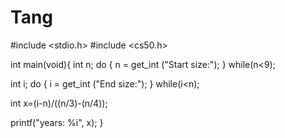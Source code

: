 # Tang
#include <stdio.h>
#include <cs50.h>

int main(void){
 int n;
 do
 {
     n = get_int ("Start size:");
 }
 while(n<9);

 int i;
 do
 {
     i = get_int ("End size:");
 }
 while(i<n);

 int x=(i-n)/((n/3)-(n/4));

 printf("years: %i", x);
}
